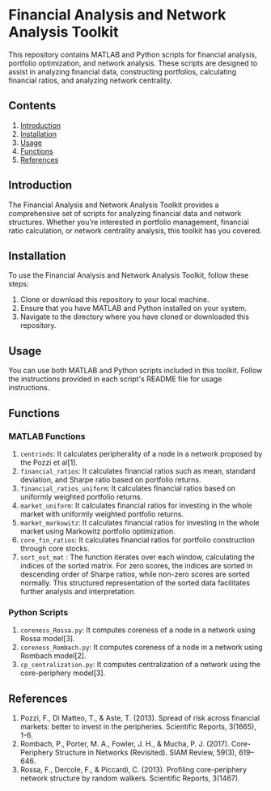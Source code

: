 # Financial Analysis and Network Analysis Toolkit

This repository contains MATLAB and Python scripts for financial analysis, portfolio optimization, and network analysis. These scripts are designed to assist in analyzing financial data, constructing portfolios, calculating financial ratios, and analyzing network centrality.

## Contents

1. [Introduction](#introduction)
2. [Installation](#installation)
3. [Usage](#usage)
4. [Functions](#functions)
5. [References](#references)

## Introduction

The Financial Analysis and Network Analysis Toolkit provides a comprehensive set of scripts for analyzing financial data and network structures. Whether you're interested in portfolio management, financial ratio calculation, or network centrality analysis, this toolkit has you covered.

## Installation

To use the Financial Analysis and Network Analysis Toolkit, follow these steps:

1. Clone or download this repository to your local machine.
2. Ensure that you have MATLAB and Python installed on your system.
3. Navigate to the directory where you have cloned or downloaded this repository.

## Usage

You can use both MATLAB and Python scripts included in this toolkit. Follow the instructions provided in each script's README file for usage instructions.

## Functions

### MATLAB Functions


1. `centrinds`: It calculates peripherality of a node in a network proposed by the Pozzi et al[1].
1. `financial_ratios`: It calculates financial ratios such as mean, standard deviation, and Sharpe ratio based on portfolio returns.
2. `financial_ratios_uniform`: It calculates financial ratios based on uniformly weighted portfolio returns.
3. `market_uniform`: It calculates financial ratios for investing in the whole market with uniformly weighted portfolio returns.
4. `market_markowitz`: It calculates financial ratios for investing in the whole market using Markowitz portfolio optimization.
5. `core_fin_ratios`: It calculates financial ratios for portfolio construction through core stocks.
6. `sort_out_mat` : The function iterates over each window, calculating the indices of the sorted matrix. 
   For zero scores, the indices are sorted in descending order of Sharpe ratios, while non-zero scores are sorted normally. 
   This structured representation of the sorted data facilitates further analysis and interpretation.



### Python Scripts

1. `coreness_Rossa.py`: It computes coreness of a node in a network using Rossa model[3].
2. `coreness_Rombach.py`: It computes coreness of a node in a network using Rombach model[2].
3. `cp_centralization.py`: It computes centralization of a network using the core-periphery model[3].


## References

1. Pozzi, F., Di Matteo, T., & Aste, T. (2013). Spread of risk across financial markets: better to invest in the peripheries. Scientific Reports, 3(1665), 1-6.
2. Rombach, P., Porter, M. A., Fowler, J. H., & Mucha, P. J. (2017). Core-Periphery Structure in Networks (Revisited). SIAM Review, 59(3), 619–646.
3. Rossa, F., Dercole, F., & Piccardi, C. (2013). Profiling core-periphery network structure by random walkers. Scientific Reports, 3(1467).
